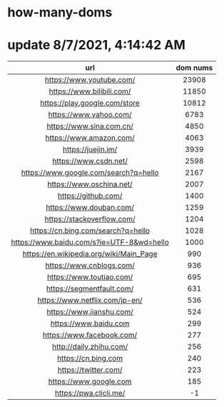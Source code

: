 # how-many-doms

# update 8/7/2021, 4:14:42 AM

url | dom nums
:-: | :-:
https://www.youtube.com/ | 23908
https://www.bilibili.com/ | 11850
https://play.google.com/store | 10812
https://www.yahoo.com/ | 6783
https://www.sina.com.cn/ | 4850
https://www.amazon.com/ | 4063
https://juejin.im/ | 3939
https://www.csdn.net/ | 2598
https://www.google.com/search?q=hello | 2167
https://www.oschina.net/ | 2007
https://github.com/ | 1400
https://www.douban.com/ | 1259
https://stackoverflow.com/ | 1204
https://cn.bing.com/search?q=hello | 1028
https://www.baidu.com/s?ie=UTF-8&wd=hello | 1000
https://en.wikipedia.org/wiki/Main_Page | 990
https://www.cnblogs.com/ | 936
https://www.toutiao.com/ | 695
https://segmentfault.com/ | 631
https://www.netflix.com/jp-en/ | 536
https://www.jianshu.com/ | 524
https://www.baidu.com | 299
https://www.facebook.com/ | 277
http://daily.zhihu.com/ | 256
https://cn.bing.com | 240
https://twitter.com/ | 223
https://www.google.com | 185
https://pwa.clicli.me/ | -1
